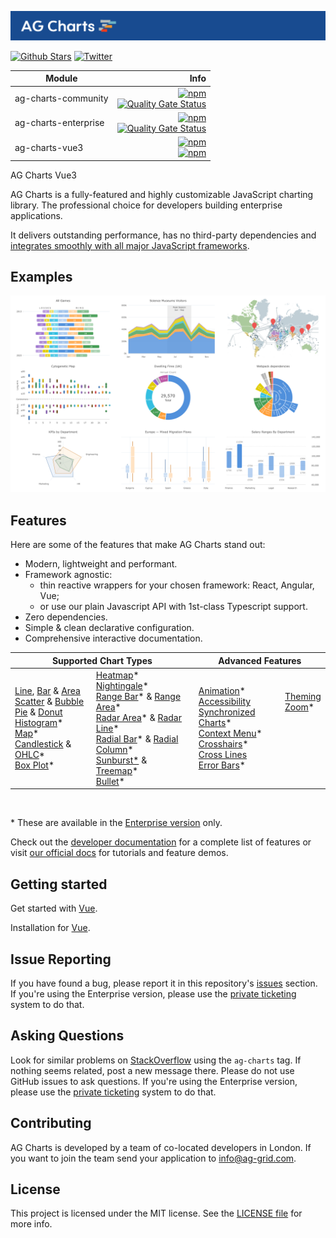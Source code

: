 <picture><source media="(prefers-color-scheme: dark)" srcset="./.github/banner-dark.png"><source media="(prefers-color-scheme: light)" srcset="./.github/banner-light.png"><img alt="AG Charts canvas-based charting trusted by the community, built for enterprise." src="./.github/banner-light.png"></picture>

[![Github Stars](https://img.shields.io/github/stars/ag-grid/ag-charts?style=social)](https://github.com/ag-grid/ag-charts) [![Twitter](https://img.shields.io/twitter/follow/ag_grid?style=social)](https://twitter.com/ag_grid)

| Module               |                                                                                                                                                                                                                                                                                                        Info |
| -------------------- | ----------------------------------------------------------------------------------------------------------------------------------------------------------------------------------------------------------------------------------------------------------------------------------------------------------: |
| ag-charts-community  | [![npm](https://img.shields.io/npm/dm/ag-charts-community)](https://www.npmjs.com/package/ag-charts-community) <br> [![Quality Gate Status](https://sonarcloud.io/api/project_badges/measure?project=ag-charts-community&metric=alert_status)](https://sonarcloud.io/dashboard?id=ag-charts-community) <br> |
| ag-charts-enterprise |    [![npm](https://img.shields.io/npm/dm/ag-charts-enterprise)](https://www.npmjs.com/package/ag-charts-enterprise) <br> [![Quality Gate Status](https://sonarcloud.io/api/project_badges/measure?project=ag-charts-community&metric=alert_status)](https://sonarcloud.io/dashboard?id=ag-charts-community) |
| ag-charts-vue3       |                                                                                      [![npm](https://img.shields.io/npm/dm/ag-charts-vue3.svg)](https://www.npmjs.com/package/ag-charts-vue3) <br> [![npm](https://img.shields.io/npm/dt/ag-charts-vue3.svg)](https://www.npmjs.com/package/ag-charts-vue3) |

AG Charts Vue3

AG Charts is a fully-featured and highly customizable JavaScript charting library. The professional choice for developers building enterprise applications.

It delivers outstanding performance, has no third-party dependencies and [integrates smoothly with all major JavaScript frameworks](https://charts.ag-grid.com/vue/supported-frameworks/?utm_source=ag-grid-readme&utm_medium=repository&utm_campaign=github).

## Examples

<a href="https://charts.ag-grid.com/gallery/?utm_source=ag-grid-readme&utm_medium=repository&utm_campaign=github"><picture><source media="(prefers-color-scheme: dark)" srcset="./.github/example-1-dark.png"><source media="(prefers-color-scheme: light)" srcset="./.github/example-1-light.png"><img alt="Images from our gallery" src="./.github/example-1-light.png"></picture></a>

## Features

Here are some of the features that make AG Charts stand out:

-   Modern, lightweight and performant.
-   Framework agnostic:
    -   thin reactive wrappers for your chosen framework: React, Angular, Vue;
    -   or use our plain Javascript API with 1st-class Typescript support.
-   Zero dependencies.
-   Simple & clean declarative configuration.
-   Comprehensive interactive documentation.

<table>
    <thead>
        <th colspan="2">
            Supported Chart Types
        </th>
        <th colspan="2">
            Advanced Features
        </th>
    </thead>
    <tbody>
        <tr>
            <td>
                <a href="https://charts.ag-grid.com/vue/line-series/?utm_source=ag-charts-readme&utm_medium=repository&utm_campaign=github">Line</a>, <a href="https://charts.ag-grid.com/vue/bar-series/?utm_source=ag-charts-readme&utm_medium=repository&utm_campaign=github">Bar</a> & <a href="https://charts.ag-grid.com/vue/area-series/?utm_source=ag-charts-readme&utm_medium=repository&utm_campaign=github">Area</a><br/>
                <a href="https://charts.ag-grid.com/vue/scatter-series/?utm_source=ag-charts-readme&utm_medium=repository&utm_campaign=github">Scatter</a> & <a href="https://charts.ag-grid.com/vue/bubble-series/?utm_source=ag-charts-readme&utm_medium=repository&utm_campaign=github">Bubble</a><br/>
                <a href="https://charts.ag-grid.com/vue/pie-series/?utm_source=ag-charts-readme&utm_medium=repository&utm_campaign=github">Pie</a> & <a href="https://charts.ag-grid.com/vue/donut-series/?utm_source=ag-charts-readme&utm_medium=repository&utm_campaign=github">Donut</a><br/>
                <a href="https://charts.ag-grid.com/vue/histogram-series/?utm_source=ag-charts-readme&utm_medium=repository&utm_campaign=github">Histogram</a>*<br/>
                <a href="https://charts.ag-grid.com/vue/maps/?utm_source=ag-charts-readme&utm_medium=repository&utm_campaign=github">Map</a>*<br/>
                <a href="https://charts.ag-grid.com/vue/candlestick-series/?utm_source=ag-charts-readme&utm_medium=repository&utm_campaign=github">Candlestick</a> & <a href="https://charts.ag-grid.com/vue/ohlc-series/?utm_source=ag-charts-readme&utm_medium=repository&utm_campaign=github">OHLC</a>*<br/>
                <a href="https://charts.ag-grid.com/vue/box-plot-series/?utm_source=ag-charts-readme&utm_medium=repository&utm_campaign=github">Box Plot</a>*<br/>
            </td>
            <td>
                <a href="https://charts.ag-grid.com/vue/heatmap-series/?utm_source=ag-charts-readme&utm_medium=repository&utm_campaign=github">Heatmap</a>*<br/>
                <a href="https://charts.ag-grid.com/vue/nightingale-series/?utm_source=ag-charts-readme&utm_medium=repository&utm_campaign=github">Nightingale</a>*<br/>
                <a href="https://charts.ag-grid.com/vue/range-bar-series/?utm_source=ag-charts-readme&utm_medium=repository&utm_campaign=github">Range Bar</a>* & <a href="https://charts.ag-grid.com/vue/range-area-series/?utm_source=ag-charts-readme&utm_medium=repository&utm_campaign=github">Range Area</a>*<br/>
                <a href="https://charts.ag-grid.com/vue/radar-area-series/?utm_source=ag-charts-readme&utm_medium=repository&utm_campaign=github">Radar Area</a>* & <a href="https://charts.ag-grid.com/vue/radar-line-series/?utm_source=ag-charts-readme&utm_medium=repository&utm_campaign=github">Radar Line</a>*<br/>
                <a href="https://charts.ag-grid.com/vue/radial-bar-series/?utm_source=ag-charts-readme&utm_medium=repository&utm_campaign=github">Radial Bar</a>* & <a href="https://charts.ag-grid.com/vue/radial-column-series/?utm_source=ag-charts-readme&utm_medium=repository&utm_campaign=github">Radial Column</a>*<br/>
                <a href="https://charts.ag-grid.com/vue/sunburst-series/?utm_source=ag-charts-readme&utm_medium=repository&utm_campaign=github">Sunburst*</a> & <a href="https://charts.ag-grid.com/vue/treemap-series/?utm_source=ag-charts-readme&utm_medium=repository&utm_campaign=github">Treemap</a>*<br/>
                <a href="https://charts.ag-grid.com/vue/bullet-series/?utm_source=ag-charts-readme&utm_medium=repository&utm_campaign=github">Bullet</a>*<br/>
            </td>
            <td>
                <a href="https://charts.ag-grid.com/vue/animation/?utm_source=ag-charts-readme&utm_medium=repository&utm_campaign=github">Animation</a>*<br/>
                <a href="https://charts.ag-grid.com/vue/accessibility/?utm_source=ag-charts-readme&utm_medium=repository&utm_campaign=github">Accessibility</a><br/>
                <a href="https://charts.ag-grid.com/vue/sync/?utm_source=ag-charts-readme&utm_medium=repository&utm_campaign=github">Synchronized Charts</a>*<br/>
                <a href="https://charts.ag-grid.com/vue/context-menu/?utm_source=ag-charts-readme&utm_medium=repository&utm_campaign=github">Context Menu</a>*<br/>
                <a href="https://charts.ag-grid.com/vue/axes-crosshairs/?utm_source=ag-charts-readme&utm_medium=repository&utm_campaign=github">Crosshairs</a>*<br/>
                <a href="https://charts.ag-grid.com/vue/axes-cross-lines/?utm_source=ag-charts-readme&utm_medium=repository&utm_campaign=github">Cross Lines </a><br/>
                <a href="https://charts.ag-grid.com/vue/error-bars/?utm_source=ag-charts-readme&utm_medium=repository&utm_campaign=github">Error Bars</a>*<br/>
            </td>
            <td>
                <a href="https://charts.ag-grid.com/vue/themes/?utm_source=ag-charts-readme&utm_medium=repository&utm_campaign=github">Theming</a><br/>
                <a href="https://charts.ag-grid.com/vue/zoom/?utm_source=ag-charts-readme&utm_medium=repository&utm_campaign=github">Zoom</a>*<br/>
                <br/>
                <br/>
                <br/>
                <br/>
                <br/>
            </td>
        </tr>
    </tbody>
</table>
<br/>

\* These are available in the [Enterprise version](https://charts.ag-grid.com/license-pricing/?utm_source=ag-grid-readme&utm_medium=repository&utm_campaign=github) only.

Check out the [developer documentation](https://charts.ag-grid.com/vue/?utm_source=ag-grid-readme&utm_medium=repository&utm_campaign=github) for a complete list of features or visit [our official docs](https://charts.ag-grid.com/?utm_source=ag-grid-readme&utm_medium=repository&utm_campaign=github) for tutorials and feature demos.

## Getting started

Get started with [Vue](https://charts.ag-grid.com/vue/quick-start/?utm_source=ag-charts-readme&utm_medium=repository&utm_campaign=github).

Installation for [Vue](https://charts.ag-grid.com/vue/installation/).

## Issue Reporting

If you have found a bug, please report it in this repository's [issues](https://github.com/ag-grid/ag-charts/issues) section. If you're using the Enterprise version, please use the [private ticketing](https://ag-grid.zendesk.com/) system to do that.

## Asking Questions

Look for similar problems on [StackOverflow](https://stackoverflow.com/questions/tagged/ag-charts) using the `ag-charts` tag. If nothing seems related, post a new message there. Please do not use GitHub issues to ask questions. If you're using the Enterprise version, please use the [private ticketing](https://ag-grid.zendesk.com/) system to do that.

## Contributing

AG Charts is developed by a team of co-located developers in London. If you want to join the team send your application to info@ag-grid.com.

## License

This project is licensed under the MIT license. See the [LICENSE file](./LICENSE.txt) for more info.
